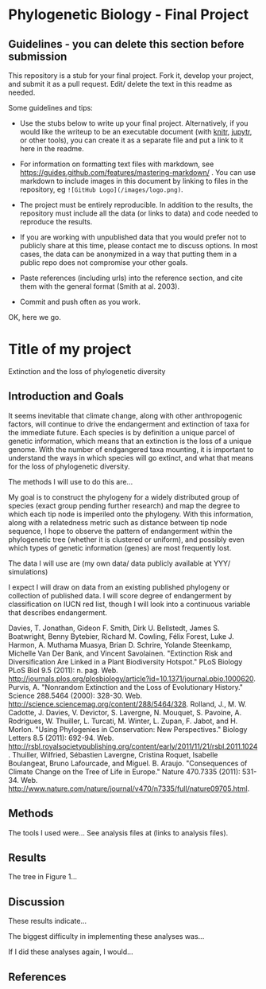 # Phylogenetic Biology - Final Project

## Guidelines - you can delete this section before submission

This repository is a stub for your final project. Fork it, develop your project, and submit it as a pull request. Edit/ delete the text in this readme as needed.

Some guidelines and tips:

- Use the stubs below to write up your final project. Alternatively, if you would like the writeup to be an executable document (with [knitr](http://yihui.name/knitr/), [jupytr](http://jupyter.org/), or other tools), you can create it as a separate file and put a link to it here in the readme.

- For information on formatting text files with markdown, see https://guides.github.com/features/mastering-markdown/ . You can use markdown to include images in this document by linking to files in the repository, eg `![GitHub Logo](/images/logo.png)`.

- The project must be entirely reproducible. In addition to the results, the repository must include all the data (or links to data) and code needed to reproduce the results.

- If you are working with unpublished data that you would prefer not to publicly share at this time, please contact me to discuss options. In most cases, the data can be anonymized in a way that putting them in a public repo does not compromise your other goals.

- Paste references (including urls) into the reference section, and cite them with the general format (Smith at al. 2003).

- Commit and push often as you work.

OK, here we go.

# Title of my project
Extinction and the loss of phylogenetic diversity

## Introduction and Goals

It seems inevitable that climate change, along with other anthropogenic factors, will continue to drive the endangerment and extinction of taxa for the immediate future. Each species is by definition a unique parcel of genetic information, which means that an extinction is the loss of a unique genome. With the number of endgangered taxa mounting, it is important to understand the ways in which species will go extinct, and what that means for the loss of phylogenetic diversity. 

The methods I will use to do this are...

My goal is to construct the phylogeny for a widely distributed group of species (exact group pending further research) and map the degree to which each tip node is imperiled onto the phylogeny. With this information, along with a relatedness metric such as  distance between tip node sequence, I hope to observe the pattern of endangerment within the phylogenetic tree (whether it is clustered or uniform), and possibly even which types of genetic information (genes) are most frequently lost. 



The data I will use are (my own data/ data publicly available at YYY/ simulations)

I expect I will draw on data from an existing published phylogeny or collection of published data. I will score degree of endangerment by classification on IUCN red list, though I will look into a continuous variable that describes endangerment. 

Davies, T. Jonathan, Gideon F. Smith, Dirk U. Bellstedt, James S. Boatwright, Benny Bytebier, Richard M. Cowling, Félix Forest, Luke J. Harmon, A. Muthama Muasya, Brian D. Schrire, Yolande Steenkamp, Michelle Van Der Bank, and Vincent Savolainen. "Extinction Risk and Diversification Are Linked in a Plant Biodiversity Hotspot." PLoS Biology PLoS Biol 9.5 (2011): n. pag. Web. <http://journals.plos.org/plosbiology/article?id=10.1371/journal.pbio.1000620>.
Purvis, A. "Nonrandom Extinction and the Loss of Evolutionary History." Science 288.5464 (2000): 328-30. Web. <http://science.sciencemag.org/content/288/5464/328>.
Rolland, J., M. W. Cadotte, J. Davies, V. Devictor, S. Lavergne, N. Mouquet, S. Pavoine, A. Rodrigues, W. Thuiller, L. Turcati, M. Winter, L. Zupan, F. Jabot, and H. Morlon. "Using Phylogenies in Conservation: New Perspectives." Biology Letters 8.5 (2011): 692-94. Web. <http://rsbl.royalsocietypublishing.org/content/early/2011/11/21/rsbl.2011.1024>.
Thuiller, Wilfried, Sébastien Lavergne, Cristina Roquet, Isabelle Boulangeat, Bruno Lafourcade, and Miguel. B. Araujo. "Consequences of Climate Change on the Tree of Life in Europe." Nature 470.7335 (2011): 531-34. Web. <http://www.nature.com/nature/journal/v470/n7335/full/nature09705.html>.

## Methods

The tools I used were... See analysis files at (links to analysis files).

## Results

The tree in Figure 1...

## Discussion

These results indicate...

The biggest difficulty in implementing these analyses was...

If I did these analyses again, I would...

## References


